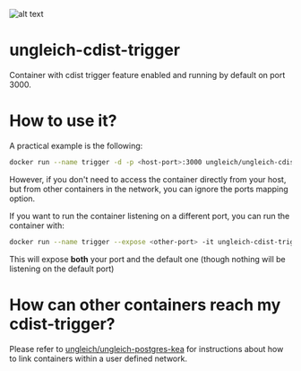 ![alt text](http://www.ungleich.ch/img/logo_200x200.svg "ungleich")

# ungleich-cdist-trigger

Container with cdist trigger feature enabled and running by default on port 3000.

# How to use it?

A practical example is the following:

``` bash
docker run --name trigger -d -p <host-port>:3000 ungleich/ungleich-cdist-trigger
```
However, if you don't need to access the container directly from your host, but from other containers in the network, you can ignore the ports mapping option.

If you want to run the container listening on a different port, you can run the container with:

``` bash
docker run --name trigger --expose <other-port> -it ungleich-cdist-trigger --http-port <other-port>
```
This will expose **both** your port and the default one (though nothing will be listening on the default port)

# How can other containers reach my cdist-trigger?

Please refer to [ungleich/ungleich-postgres-kea](https://hub.docker.com/r/ungleich/ungleich-postgres-kea/) for instructions about how to link containers within a user defined network.